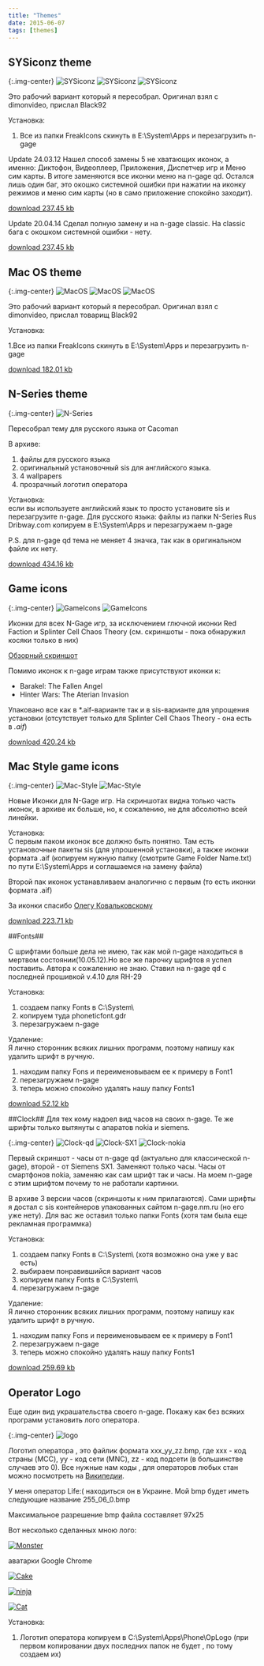 ```yaml
---
title: "Themes"
date: 2015-06-07
tags: [themes]
---
```


## SYSiconz theme ##

{:.img-center}
![SYSiconz](https://www.dropbox.com/s/pyuzs191glifuhw/SYSiconz-one.jpg?raw=1)
![SYSiconz](https://www.dropbox.com/s/gxc8urmal42xa39/SYSiconz-two.jpg?raw=1)
![SYSiconz](https://www.dropbox.com/s/ug1dbzjihup2h3e/SYSiconz-three.jpg?raw=1)

Это рабочий вариант который я пересобрал. Оригинал взял с dimonvideo, прислал Black92

Установка:

1. Все из папки FreakIcons скинуть в E:\System\Apps и перезагрузить n-gage

Update 24.03.12 Нашел способ замены 5 не хватающих иконок, а именно: Диктофон, Видеоплеер, Приложения, Диспетчер игр и Меню сим карты. В итоге заменяются все иконки меню на n-gage qd. Остался лишь один баг, это окошко системной ошибки при нажатии на иконку режимов и меню сим карты (но в само приложение спокойно заходит).

[download 237.45 kb](https://dl.dropboxusercontent.com/u/33967130/n-gage/themes/FreakIconsQD.zip)

Update 20.04.14 Сделал полную замену и на n-gage classic. На classic бага с окошком системной ошибки - нету.

[download 237.45 kb]()


## Mac OS theme ##

{:.img-center}
![MacOS](https://www.dropbox.com/s/qam9wvhrf9uev01/MacOS-one.jpg?raw=1)
![MacOS](https://www.dropbox.com/s/0x8zwt4duxgu633/MacOS-two.jpg?raw=1)
![MacOS](https://www.dropbox.com/s/i4s9qgkix6vlmsc/MacOS-three.jpg?raw=1)

Это рабочий вариант который я пересобрал. Оригинал взял с dimonvideo, прислал товарищ Black92

Установка:

1.Все из папки FreakIcons скинуть в E:\System\Apps и перезагрузить n-gage

[download 182.01 kb](https://dl.dropboxusercontent.com/u/33967130/n-gage/themes/Mac%20OS.zip)

## N-Series theme ##

{:.img-center}
![N-Series](https://www.dropbox.com/s/eebgiqgxw3thjjw/N_Gage_QD_skin_by_Cacoman.jpg?raw=1)

Пересобрал тему для русского языка от Cacoman

В архиве:

1. файлы для русского языка
2. оригинальный установочный sis для английского языка.
3. 4 wallpapers
4. прозрачный логотип оператора

Установка: 
<br>
если вы используете английский язык то просто установите sis и перезагрузите n-gage. 
Для русского языка: файлы из папки N-Series Rus Dribway.com копируем в E:\System\Apps и перезагружаем n-gage

P.S. для n-gage qd тема не меняет 4 значка, так как в оригинальном файле их нету.

[download 434.16 kb](https://dl.dropboxusercontent.com/u/33967130/n-gage/themes/N-Gage_QD_skin.zip)

## Game icons ##

{:.img-center}
![GameIcons](https://www.dropbox.com/s/kpqilvqmnv9w0b4/rectangle-one.jpg?raw=1)
![GameIcons](https://www.dropbox.com/s/h2dfvo97xb8k7pp/rectangle-two.jpg?raw=1)

Иконки для всех N-Gage игр, за исключением глючной иконки Red Faction и Splinter Cell Chaos Theory (см. скриншоты - пока обнаружил косяки только в них)

[Обзорный скриншот](https://www.dropbox.com/s/5u2hu2oc1n0t8yf/ngamesiconsuv5.jpg?raw=1)

Помимо иконок к n-gage играм также присутствуют иконки к:

- Barakel: The Fallen Angel
- Hinter Wars: The Aterian Invasion

Упаковано все как в *.aif-варианте так и в sis-варианте для упрощения установки (отсутствует только для Splinter Cell Chaos Theory - она есть в *.aif*)

[download 420.24 kb](https://dl.dropboxusercontent.com/u/33967130/n-gage/themes/game_icons.rar)

## Mac Style game icons ##

{:.img-center}
![Mac-Style](https://www.dropbox.com/s/54hqd5pfuzdcqiv/game-one.jpg?raw=1)
![Mac-Style](https://www.dropbox.com/s/ygkysg2sqb4yltf/game-two.jpg?raw=1)

Новые Иконки для N-Gage игр. На скриншотах видна только часть иконок, в архиве их больше, но, к сожалению, не для абсолютно всей линейки.

Установка:
<br>
С первым паком иконок все должно быть понятно. Там есть установочные пакеты sis (для упрошенной установки), а также иконки формата .aif (копируем нужную папку (смотрите Game Folder Name.txt) по пути E:\\System\\Apps и соглашаемся на замену файла)

Второй пак иконок устанавливаем аналогично с первым (то есть иконки формата .aif)

За иконки спасибо [Олегу Ковальковскому](http://vk.com/id136338503)

[download 223.71 kb](https://dl.dropboxusercontent.com/u/33967130/n-gage/themes/mac-style-game-icons.zip)

##Fonts##

С шрифтами больше дела не имею, так как мой n-gage находиться в мертвом состоянии(10.05.12).Но все же парочку шрифтов я успел поставить.
Автора к сожалению не знаю. Ставил на n-gage qd с последней прошивкой v.4.10 для RH-29

Установка:

1. создаем папку Fonts в С:\\System\\
2. копируем туда phoneticfont.gdr
3. перезагружаем n-gage

Удаление:
<br>
Я лично сторонник всяких лишних программ, поэтому напишу как удалить шрифт в ручную.

1. находим папку Fons и переименовываем ее к примеру в Font1
2. перезагружаем n-gage
3. теперь можно спокойно удалять нашу папку Fonts1


[download 52.12 kb](https://dl.dropboxusercontent.com/u/33967130/n-gage/themes/phoneticfont.zip)

##Clock##
Для тех кому надоел вид часов на своих n-gage. Те же шрифты только вытянуты с апаратов nokia и siemens.

{:.img-center}
![Clock-qd](https://www.dropbox.com/s/49wn2lsnz28xzcd/Clock-qd.jpg?raw=1)
![Clock-SX1](https://www.dropbox.com/s/q349fztguamgv8i/Clock-SX1.jpg?raw=1)
![Clock-nokia](https://www.dropbox.com/s/ki6di4u8mghxy6p/Clock-nokia.jpg?raw=1)

Первый скриншот - часы от n-gage qd (актуально для классической n-gage), второй - от Siemens SX1. Заменяют только часы. Часы от смартфонов nokia, заменяю как сам шрифт так и часы. На моем n-gage с этим шрифтом почему то не работали картинки.

В архиве 3 версии часов (скриншоты к ним прилагаются). Сами шрифты я достал с sis контейнеров упакованных сайтом n-gage.nm.ru (но его уже нету). Для вас же оставил только папки Fonts (хотя там была еще рекламная программка)

Установка:

1. создаем папку Fonts в С:\System\ (хотя возможно она уже у вас есть)
2. выбираем понравившийся вариант часов
3. копируем папку Fonts в С:\System\
4. перезагружаем n-gage

Удаление:
<br>
Я лично сторонник всяких лишних программ, поэтому напишу как удалить шрифт в ручную.

1. находим папку Fons и переименовываем ее к примеру в Font1
2. перезагружаем n-gage
3. теперь можно спокойно удалять нашу папку Fonts1

[download 259.69 kb](https://dl.dropboxusercontent.com/u/33967130/n-gage/themes/clock_for_ngage.zip)

## Operator Logo ##

Еще один вид украшательства своего n-gage. Покажу как без всяких программ установить лого оператора.

{:.img-center}
![logo](https://www.dropbox.com/s/xywt00antzxdsze/logo.jpg?raw=1)

Логотип оператора , это файлик формата xxx_yy_zz.bmp, где xxx - код страны (MCC), yy - код сети (MNC), zz - код подсети (в большинстве случаев это 0). Все нужные нам коды , для операторов любых стан можно посмотреть на [Википедии](https://ru.wikipedia.org/wiki/Mobile_Country_Code).

У меня оператор Life:( находиться он в Украине. Мой bmp будет иметь следующие название 255_06_0.bmp

Максимальное разрешение bmp файла составляет 97х25

Вот несколько сделанных мною лого:

[![Monster](https://www.dropbox.com/s/m64d9mvvaxdb3ht/logo.bmp?raw=1)](https://www.dropbox.com/s/m64d9mvvaxdb3ht/logo.bmp?raw=1)

аватарки Google Chrome

[![Cake](https://www.dropbox.com/s/0k7ngmn7usffxo0/Cake.bmp?raw=1)](https://www.dropbox.com/s/0k7ngmn7usffxo0/Cake.bmp?raw=1)

[![ninja](https://www.dropbox.com/s/kh907dmuxt4ojhu/ninja.bmp?raw=1)](https://www.dropbox.com/s/kh907dmuxt4ojhu/ninja.bmp?raw=1)

[![Cat](https://www.dropbox.com/s/saum1fco0a9863u/Cat.bmp?raw=1)](https://www.dropbox.com/s/saum1fco0a9863u/Cat.bmp?raw=1)

Установка:

1. Логотип оператора копируем в C:\\System\\Apps\\Phone\\OpLogo (при первом копировании двух последних папок не будет , по тому создаем их)